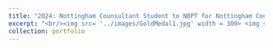 ```yaml
---
title: "2024: Nottingham Counsultant Student to NBPT for Nottingham Consultancy Challenge"
excerpt: "<br/><img src= '../images/GoldMedal1.jpg' width = 300> <img src= '../Nottingham_Consultancy_Challenge_Completer_2024.png' width = 300>"
collection: portfolio
---
```


<!-- This is an item in your portfolio. It can be have images or nice text. If you name the file .md, it will be parsed as markdown. If you name the file .html, it will be parsed as HTML.  -->